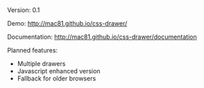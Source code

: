 Version: 0.1

Demo: http://mac81.github.io/css-drawer/

Documentation: http://mac81.github.io/css-drawer/documentation

Planned features:

 - Multiple drawers
 - Javascript enhanced version
 - Fallback for older browsers
 
